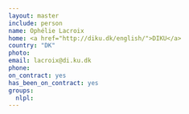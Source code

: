 ```yaml
---
layout: master
include: person
name: Ophélie Lacroix
home: <a href="http://diku.dk/english/">DIKU</a>
country: "DK"
photo:
email: lacroix@di.ku.dk
phone:
on_contract: yes
has_been_on_contract: yes
groups:
  nlpl:
---
```

